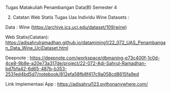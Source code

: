 Tugas Matakuliah Penambangan Data(B) Semester 4

2. Catatan Web Statis Tugas Uas Individu Wine Datasets :
   
Data : Wine (https://archive.ics.uci.edu/dataset/109/wine)

Web Statis(Catatan): https://adisahrulramadhan.github.io/datamining1/22_072_UAS_Penambangan_Data_Wine_UciDataset.html

Deepnote : https://deepnote.com/workspace/dbmaning-e73c400f-1c0d-4ce8-9b8e-a20e73a317de/project/22-072-Adi-Sahrul-Ramadhan-bd7bfa42-6d65-487b-b353-2531ed4bd5d7/notebook/812efa58fb8f417c9a058cd8615fa9ed

Link Implementasi App : https://adisahrul123.pythonanywhere.com/
